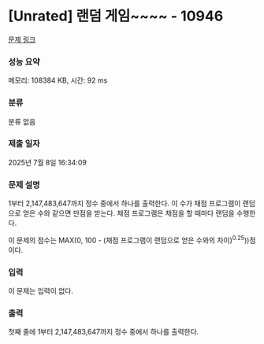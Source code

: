 # [Unrated] 랜덤 게임~~~~ - 10946 

[문제 링크](https://www.acmicpc.net/problem/10946) 

### 성능 요약

메모리: 108384 KB, 시간: 92 ms

### 분류

분류 없음

### 제출 일자

2025년 7월 8일 16:34:09

### 문제 설명

<p>1부터 2,147,483,647까지 정수 중에서 하나를 출력한다. 이 수가 채점 프로그램이 랜덤으로 얻은 수와 같으면 만점을 받는다. 채점 프로그램은 채점을 할 때마다 랜덤을 수행한다.</p>

<p>이 문제의 점수는 MAX(0, 100 - (채점 프로그램이 랜덤으로 얻은 수와의 차이)<sup>0.25</sup>))점 이다.</p>

### 입력 

 <p>이 문제는 입력이 없다.</p>

### 출력 

 <p>첫째 줄에 1부터 2,147,483,647까지 정수 중에서 하나를 출력한다.</p>


